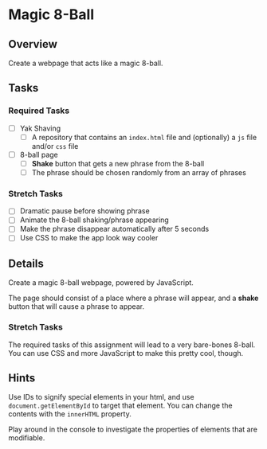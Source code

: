 # Magic 8-Ball

## Overview

Create a webpage that acts like a magic 8-ball.

## Tasks

### Required Tasks

- [ ] Yak Shaving
  - [ ] A repository that contains an `index.html` file and (optionally) a `js` file and/or `css` file
- [ ] 8-ball page
  - [ ] **Shake** button that gets a new phrase from the 8-ball
  - [ ] The phrase should be chosen randomly from an array of phrases

### Stretch Tasks

- [ ] Dramatic pause before showing phrase
- [ ] Animate the 8-ball shaking/phrase appearing
- [ ] Make the phrase disappear automatically after 5 seconds
- [ ] Use CSS to make the app look way cooler

## Details

Create a magic 8-ball webpage, powered by JavaScript.

The page should consist of a place where a phrase will appear, and a **shake** button that will cause a phrase to appear.

### Stretch Tasks

The required tasks of this assignment will lead to a very bare-bones 8-ball. You can use CSS and more JavaScript to make this pretty cool, though.

## Hints

Use IDs to signify special elements in your html, and use `document.getElementById` to target that element. You can change the contents with the `innerHTML` property.

Play around in the console to investigate the properties of elements that are modifiable.

